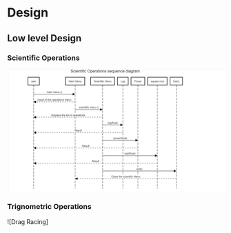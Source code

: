 # Design
## Low level Design
### Scientific Operations
![Drag Racing](https://github.com/pavanyadav007/Mini_Project/blob/main/2_Design/ScientifiC.png)

### Trignometric Operations
![Drag Racing]
